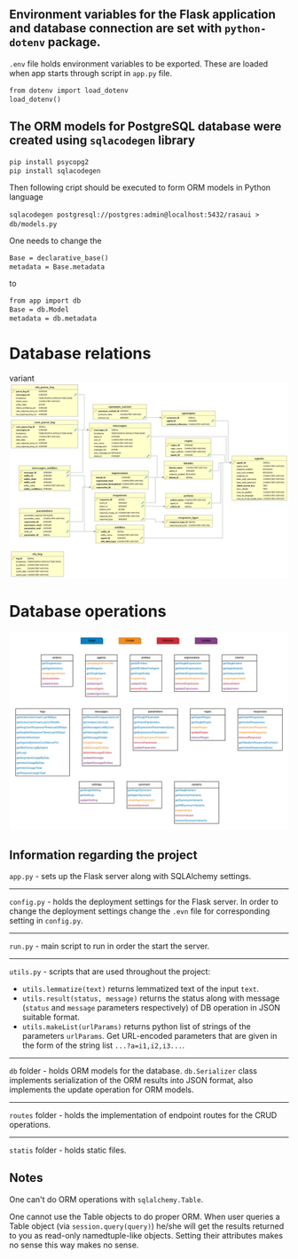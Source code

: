 
## Environment variables for the Flask application and database connection are set with `python-dotenv` package.

`.env` file holds environment variables to be exported. These are loaded when app starts through script in `app.py` file.
```
from dotenv import load_dotenv
load_dotenv()
```

## The ORM models for PostgreSQL database were created using `sqlacodegen` library

```
pip install psycopg2
pip install sqlacodegen
```
Then following cript should be executed to form ORM models in Python language

`sqlacodegen postgresql://postgres:admin@localhost:5432/rasaui > db/models.py`

One needs to change the 
```
Base = declarative_base()
metadata = Base.metadata
```
to
```
from app import db
Base = db.Model
metadata = db.metadata
```

# Database relations
variant
![dbRelations](./schema.png)

# Database operations

![dbOperations](./CRUDOperations.png)

## Information regarding the project

`app.py` - sets up the Flask server along with SQLAlchemy settings.

---

`config.py` - holds the deployment settings for the Flask server. In order to change the deployment settings change the `.evn` file for corresponding setting in `config.py`.

---

`run.py` - main script to run in order the start the server.

---

`utils.py` - scripts that are used throughout the project:
* `utils.lemmatize(text)` returns lemmatized text of the input `text`.
* `utils.result(status, message)` returns the status along with message (`status` and `message` parameters respectively) of DB operation in JSON suitable format.
* `utils.makeList(urlParams)` returns python list of strings of the parameters `urlParams`. Get URL-encoded parameters that are given in the form of the string list `...?a=i1,i2,i3...`.

---

`db` folder - holds ORM models for the database. `db.Serializer` class implements serialization of the ORM results into JSON format, also implements the update operation for ORM models.

---

`routes` folder - holds the implementation of endpoint routes for the CRUD operations.

---

`statis` folder - holds static files.

## Notes

One can't do ORM operations with `sqlalchemy.Table`. 

One cannot use the Table objects to do proper ORM. When user queries a Table object (via `session.query(query)`) he/she will get the results returned to you as read-only namedtuple-like objects. Setting their attributes makes no sense this way makes no sense.


